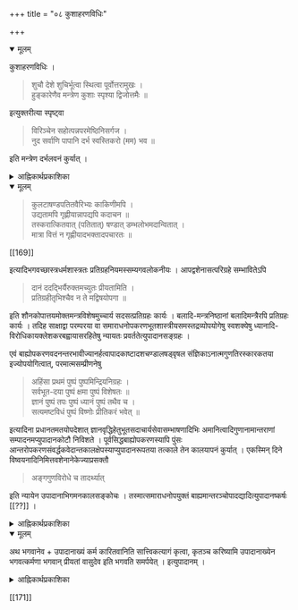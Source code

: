 +++
title = "०८ कुशाहरणविधिः"

+++

<details open><summary>मूलम्</summary>

कुशाहरणविधिः ।

> शुचौ देशे शुचिर्भूत्वा स्थित्वा पूर्वोत्तरामुखः ।  
हुङ्कारेणैव मन्त्रेण कुशाः स्पृश्या द्विजोत्तमैः ॥ 

इत्युक्तरीत्या स्पृष्ट्वा 

> विरिञ्चेन सहोत्पन्नपरमेष्ठिनिसर्गज ।  
नुद सर्वाणि पापानि दर्भ स्वस्तिकरो (मम) भव ॥ 

इति मन्त्रेण दर्भलवनं कुर्यात् ।
</details>

<details><summary>आह्निकार्थप्रकाशिका</summary>

कुशाहरणप्रकारमाह - **कुशाहरणविधिरि**ति । अत्र कालमाह हारीतः - 

> माघे नभस्यमावास्या तस्यां दर्भोच्चयो मतः ।  
अयातयामास्ते दर्भाः नियोज्यास्स्युः पुनः पुनः ॥ 

वृद्धवसिष्ठः -

> काशस्तु रौद्रो विख्यातः कुशो ब्राह्मस्तथा स्मृतः ।  
आर्षोदर्भ इति ख्यातो विश्वामित्रस्तु वैष्णवः ॥  
नवभिस्सप्तभिर्दर्भैः पञ्चभिश्च क्रमात् कृतः ।  
कूर्चः श्रेष्ठो मध्यमश्च कनीयानिति च स्मृतः ॥

स्मृतिरत्ने - 

> अहन्यहनि कर्मार्थं कुशोद्धारः प्रशस्यते ।  
न पूर्वेषूद्धृतकुशा योग्याश्चैवोत्तरेषु च ॥  
कुशाः काशास्तथा दूर्वा यवा व्रीहय एव वा (च) ।  
बल्बजाः पुण्डरीकाणि सप्तधा बर्हिरुच्यते ॥ 

इति रत्नाकरस्थवचनान्यत्र भाव्यानि ।
</details>

<details open><summary>मूलम्</summary>

> कुलटाषण्डपतितवैरिभ्यः काकिणीमपि ।  
उद्यतामपि गृह्णीयान्नापद्यपि कदाचन ॥  
तस्करात्कितवात् (पतितात्) षण्डात् डम्भलोभमदान्वितात् ।  
मात्रा वित्तं न गृह्णीयादभक्तादपचारतः ॥

[[169]]

इत्यादिभगवच्छास्त्रधर्मशास्त्रतः प्रतिग्रहनियमस्सम्यगवलोकनीयः । आपद्वशेनासत्परिग्रहे सम्भावितेऽपि 

> दानं ददद्भिर्यैरुक्तमच्युतः प्रीयतामिति ।  
प्रतिग्रहीतृभिश्चैव न ते मद्विषयोपगा ॥

इति शौनकोपात्तयमोक्तमन्त्रविशेषमुच्चार्य सदसत्प्रतिग्रहः कार्यः । बलादि-मन्त्रनिष्ठानां बलादिमन्त्रैरपि प्रतिग्रहः कार्यः । तदिह साक्षाद्वा परम्परया वा समाराधनोपकरणभूतशास्त्रीयसमस्तद्रव्योपयोगेषु स्वशक्येषु ध्यानादि-विरोधिकायक्लेशकरबह्वायासरहितेषु न्यायतः प्रवर्ततेत्युपादानसङ्ग्रहः । 

एवं बाह्योपकरणवदनन्तरभावीज्यानर्हत्वापादकाष्टादशचण्डालषड्वृषल संज्ञिकाऽनात्मगुणतिरस्कारकतया इज्योपयोगित्वात्, परमात्मसम्प्रीणनेषु 

> अहिंसा प्रथमं पुष्पं पुष्पमिन्द्रियनिग्रहः ।  
सर्वभूत-दया पुष्पं क्षमा पुष्पं विशेषतः ॥  
ज्ञानं पुष्पं तपः पुष्पं ध्यानं पुष्पं तथैव च ।  
सत्यमष्टविधं पुष्पं विष्णोः प्रीतिकरं भवेत् ॥ 

इत्यादिना प्रधानतमतयोपदेशात् ज्ञानवृद्धिहेतुभूतसदाचार्यसेवासम्भाषणादिभिः अमानित्वादिगुणानामान्तराणां सम्पादनमप्युपादानकोटौ निविशते । पूर्वसिद्धबाह्योपकरणस्यापि पुंसः आन्तरोपकरणसंवर्द्धकवेदान्तकालक्षेपस्याप्युपादानरूपतया तत्काले तेन कालयापनं कुर्यात् । एकस्मिन् दिने विष्वयनादिनिमित्तवशेनानेकेज्याप्रसक्तौ 

> अङ्गगुणविरोधे च तादर्थ्यात् 

इति न्यायेन उपादानाभिगमनकालसङ्कोचः । तस्मात्समाराधनोपयुक्तं बाह्यमान्तरञ्चोपादद्यादित्युपादानष्कर्षः [[??]] । 
</details>

<details><summary>आह्निकार्थप्रकाशिका</summary>

कुलटादिद्रव्यप्रतिग्रहप्रतिषेधमाह - **कुलटेत्या**दिना । तदुक्तं स्मर्यते च 

> केशवार्चा गृहे यस्य न तिष्ठति महीपते ।  
तस्यान्नं नैव भोक्तव्यमभक्ष्येण समं हि तत् ॥ 

इति । 

[[170]]

> तत्र पक्कमपक्कं वा केशवार्चारूपनित्यधर्मरहिते गृहे न प्रतिग्राह्यम् । उभयत्रान्नशब्दप्रयोगात्, अन्यथा पक्वान्नमिति विशेषेण प्रयोगानुपपत्तेः । प्रतिग्रहगुणदोषविस्तरश्च धर्मशास्त्रेषु पठितव्यः 

इत्यादि, 

> एवं वृत्त्यर्थतयानुज्ञातैरध्यापनयाजनादिभिरपि यथाशास्त्रं प्रयुक्तैः समुचितानि समाराधनोपकरणानि सम्पादयेत् । पूर्वनिष्पन्नसम्पूर्णद्रव्यं तु न प्रतिग्रहादिषु प्रवर्तेत । आपत्स्वनन्तरावृत्तिरिति अनुज्ञातेष्वपि वृत्तिं प्राप्य विरमेदिति स्मरणान्न नित्यं प्रवर्तेत । कृषिवाणिज्ये च स्वयं कृते कुसीदं चैव माद्यमपि गत्यन्तरासम्भवे 
>
>> सततं कीर्तयन्तो मां यतन्तश्च दृढव्रताः 
>
> इत्याद्युक्तनन्दनवनकरणादियतनमपि पुष्पफलादिपूजोपकरणार्थतया उपादानकोटौ निविशते 

इत्यादि । सप्तर्षिसंवादे -

> आकिञ्चन्यञ्चैव राज्यं च तुलायां समतोलयन् । अकिञ्चनत्वमधिकं राज्यादपि जितात्मनः ॥  
यस्य धर्मार्थमर्थेहा तस्यानीहैव शोभना ।  
प्रक्षालनाद्धि पङ्कस्य दूरादस्पर्शनं वरम् ॥ 

इति रत्नाकरस्थवचनान्यनुसन्धेयानि । शेषं श्रीपाञ्चरात्रादिषु द्रष्टव्यम् ।
</details>

<details open><summary>मूलम्</summary>

अथ भगवानेव + उपादानाख्यं कर्म कारितवानिति सात्त्विकत्यागं कृत्वा, कृतञ्च करिष्यामि उपादानाख्येन भगवत्कर्मणा भगवान् प्रीयतां वासुदेव इति भगवति समर्पयेत् । इत्युपादानम् ।
</details>

<details><summary>आह्निकार्थप्रकाशिका</summary>

अथोपादानस्य सात्त्विकत्यागपूर्वकं भगवति समर्पणमाह - **अथ भगवानेवे**त्यादिना ।
</details>

[[171]]